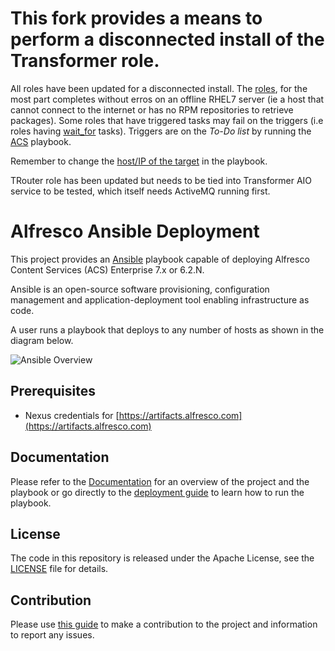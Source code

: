 # This fork provides a means to perform a disconnected install of the Transformer role.
All roles have  been updated for a disconnected install. The [roles](roles), for the most part completes without erros on an offline RHEL7 server (ie a host that cannot connect to the internet or has no RPM repositories to retrieve packages). 
Some roles that have triggered tasks may fail on the triggers (i.e roles having [wait_for](roles/trouter/tasks/main.yml#L106) tasks). Triggers are on the *To-Do list* by running the [ACS](playbook/acs.yml) playbook.

Remember to change the [host/IP of the target](https://github.com/alf-wchong/alfresco-ansible-deployment/blob/a98e00be3e9a6c44b429f6f0280aeb6fec7d117e/playbooks/ats.yml#L11) in the playbook.

TRouter role has been updated but needs to be tied into Transformer AIO service to be tested, which itself needs ActiveMQ running first.


# Alfresco Ansible Deployment

This project provides an [Ansible](https://www.ansible.com) playbook capable of deploying Alfresco Content Services (ACS) Enterprise 7.x or 6.2.N.

Ansible is an open-source software provisioning, configuration management and application-deployment tool enabling infrastructure as code.

A user runs a playbook that deploys to any number of hosts as shown in the diagram below.

![Ansible Overview](./docs/resources/ansible-overview.png)

## Prerequisites

* Nexus credentials for [https://artifacts.alfresco.com](https://artifacts.alfresco.com)

## Documentation

Please refer to the [Documentation](./docs/README.md) for an overview of the project and the playbook or go directly to the [deployment guide](./docs/deployment-guide.md) to learn how to run the playbook.

## License

The code in this repository is released under the Apache License, see the [LICENSE](./LICENSE) file for details.

## Contribution

Please use [this guide](CONTRIBUTING.md) to make a contribution to the project and information to report any issues.
